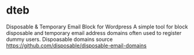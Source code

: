 # dteb
Disposable &amp; Temporary Email Block for Wordpress 
A simple tool for block disposable and temporary email address domains often used to register dummy users.
Dispoasable domains source https://github.com/disposable/disposable-email-domains
